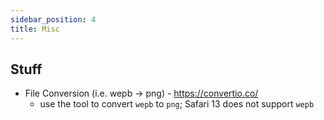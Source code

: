 ```yaml
---
sidebar_position: 4
title: Misc
---
```


## Stuff

- File Conversion (i.e. wepb -> png) - https://convertio.co/
  - use the tool to convert `wepb` to `png`; Safari 13 does not support `wepb`